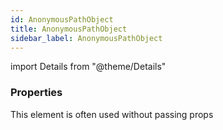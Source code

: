 ```yaml
---
id: AnonymousPathObject
title: AnonymousPathObject
sidebar_label: AnonymousPathObject
---
```


import Details from "@theme/Details"




### Properties

This element is often used without passing props

